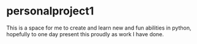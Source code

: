 # personalproject1
This is a space for me to create and learn new and fun abilities in python, hopefully to one day present this proudly as work I have done.
